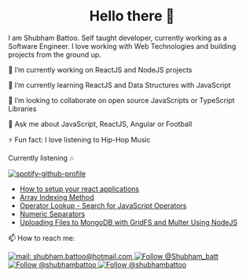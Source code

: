 <h1 align="center">
  Hello there 👋
</h1>

I am Shubham Battoo. Self taught developer, currently working as a Software Engineer. I love working with Web Technologies and building projects from the ground up.

🔭 I’m currently working on ReactJS and NodeJS projects

🌱 I’m currently learning ReactJS and Data Structures with JavaScript

👯 I’m looking to collaborate on open source JavaScripts or TypeScript Libraries

💬 Ask me about JavaScript, ReactJS, Angular or Football 

⚡ Fun fact: I love listening to Hip-Hop Music

Currently listening 🎶
  
[![spotify-github-profile](https://spotify-github-profile.vercel.app/api/view?uid=shubhambatt997&cover_image=true&theme=novatorem&show_offline=false&background_color=121212&interchange=false&bar_color=53b14f&bar_color_cover=false)](https://spotify-github-profile.vercel.app/api/view?uid=shubhambatt997&redirect=true)

<!--START_SECTION:feed-->
* [How to setup your react applications](https:&#x2F;&#x2F;dev.to&#x2F;shubhambattoo&#x2F;how-to-setup-your-react-applications-5222)
* [Array Indexing Method](https:&#x2F;&#x2F;dev.to&#x2F;shubhambattoo&#x2F;array-indexing-method-1bag)
* [Operator Lookup - Search for JavaScript Operators](https:&#x2F;&#x2F;dev.to&#x2F;shubhambattoo&#x2F;operator-lookup-search-for-javascript-operators-jb0)
* [Numeric Separators](https:&#x2F;&#x2F;dev.to&#x2F;shubhambattoo&#x2F;numeric-separators-p4b)
* [Uploading Files to MongoDB with GridFS and Multer Using NodeJS](https:&#x2F;&#x2F;dev.to&#x2F;shubhambattoo&#x2F;uploading-files-to-mongodb-with-gridfs-and-multer-using-nodejs-5aed)
<!--END_SECTION:feed-->

📫 How to reach me:
<p align="left">
  <a href="mailto:shubham.battoo@hotmail.com">
    <img src="https://img.shields.io/badge/--email?label=E-mail&logo=microsoft-outlook&style=social" alt="mail: shubham.battoo@hotmail.com" />
  </a>
  <a href="https://twitter.com/Shubham_batt">
    <img src="https://img.shields.io/twitter/follow/Shubham_batt?label=follow&style=social" alt="Follow @Shubham_batt" />
  </a>
  <a href="https://www.linkedin.com/in/shubhambattoo/">
    <img src="https://img.shields.io/badge/-Shubham Battoo-blue?style=flat-square&logo=Linkedin&logoColor=white&link=https://www.linkedin.com/in/shubhambattoo/" alt="Follow @shubhambattoo" />
  </a>
  <a href="https://www.github.com/shubhambattoo/">
    <img src="https://img.shields.io/github/followers/shubhambattoo?label=follow&style=social" alt="Follow @shubhambattoo" />
  </a>
</p>
